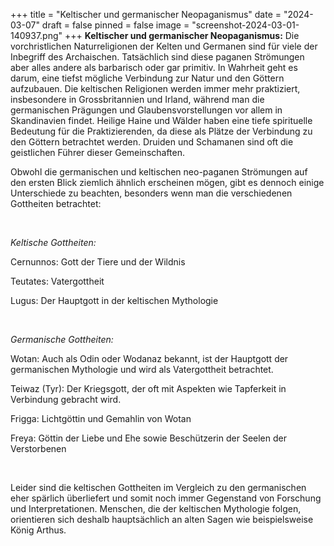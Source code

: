 +++
title = "Keltischer und germanischer Neopaganismus"
date = "2024-03-07"
draft = false
pinned = false
image = "screenshot-2024-03-01-140937.png"
+++
**Keltischer und germanischer Neopaganismus:** Die vorchristlichen Naturreligionen der Kelten und Germanen sind für viele der Inbegriff des Archaischen. Tatsächlich sind diese paganen Strömungen aber alles andere als barbarisch oder gar primitiv. In Wahrheit geht es darum, eine tiefst mögliche Verbindung zur Natur und den Göttern aufzubauen. Die keltischen Religionen werden immer mehr praktiziert, insbesondere in Grossbritannien und Irland, während man die germanischen Prägungen und Glaubensvorstellungen vor allem in Skandinavien findet. Heilige Haine und Wälder haben eine tiefe spirituelle Bedeutung für die Praktizierenden, da diese als Plätze der Verbindung zu den Göttern betrachtet werden. Druiden und Schamanen sind oft die geistlichen Führer dieser Gemeinschaften.



Obwohl die germanischen und keltischen neo-paganen Strömungen auf den ersten Blick ziemlich ähnlich erscheinen mögen, gibt es dennoch einige Unterschiede zu beachten, besonders wenn man die verschiedenen Gottheiten betrachtet:

 

*Keltische Gottheiten:*

Cernunnos: Gott der Tiere und der Wildnis

Teutates: Vatergottheit

Lugus: Der Hauptgott in der keltischen Mythologie

 

*Germanische Gottheiten:*

Wotan: Auch als Odin oder Wodanaz bekannt, ist der Hauptgott der germanischen Mythologie und wird als Vatergottheit betrachtet.

Teiwaz (Tyr): Der Kriegsgott, der oft mit Aspekten wie Tapferkeit in Verbindung gebracht wird.

Frigga: Lichtgöttin und Gemahlin von Wotan

Freya: Göttin der Liebe und Ehe sowie Beschützerin der Seelen der Verstorbenen

 

Leider sind die keltischen Gottheiten im Vergleich zu den germanischen eher spärlich überliefert und somit noch immer Gegenstand von Forschung und Interpretationen. Menschen, die der keltischen Mythologie folgen, orientieren sich deshalb hauptsächlich an alten Sagen wie beispielsweise König Arthus.